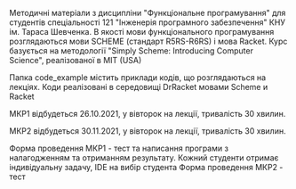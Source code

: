 Методичні матеріали з дисципліни "Функціональне програмування" для студентів спеціальності 121 "Інженерія програмного забезпечення" КНУ ім. Тараса Шевченка. 
В якості мови функціонального програмування розглядаються мови SCHEME (стандарт R5RS-R6RS)  і мова Racket. 
Курс базується на методології "Simply Scheme: Introducing Computer Science", реалізованої в MIT (USA)

Папка code_example містить приклади кодів, що розглядаються на лекціях.  Коди реалізовані в середовищі DrRacket мовами Scheme  и Racket

МКР1 відбудеться 26.10.2021, у вівторок на лекції, тривалість 30 хвилин.
 
МКР2 відбудеться 30.11.2021,  у вівторок на лекції, тривалість 30 хвилин.
 
Форма проведення МКР1 - тест та написання програми з налагодженням та отриманням результату. Кожний студенти отримає індивідуальну задачу, IDE на вибір студента
Форма проведення МКР2 - тест 
